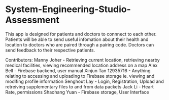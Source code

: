 # System-Engineering-Studio-Assessment

This app is designed for patients and doctors to connnect to each other. Patients will be able to send useful infomation about their health and location to doctors who are paired through a pairing code. Doctors can send feedback to their respective patients.

Contributors:
Manny Joher - Retrieving current location, retrieving nearby medical facilities, viewing recommended location address on a map
Alex Bell - Firebase backend, user manual
Xinjun Tan 12935716 - Anything relating to accessing and uploading to Firebase storage ie. viewing and modifing profile information 
Senghout Lay - Login, Registration, Upload and retreiving supplementary files to and from data packets
Jack Li - Heart Rate, permissions
Shaohang Yuan - Firebase storage, User Interface
